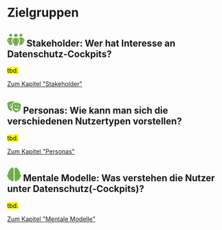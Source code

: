 # Zielgruppen

## **![](../../assets/images/team.svg) Stakeholder:** Wer hat Interesse an Datenschutz-Cockpits?

<mark>tbd.</mark>

[Zum Kapitel "Stakeholder"](<Stakeholder>)

## **![](../../assets/images/masks-theater.svg) Personas:** Wie kann man sich die verschiedenen Nutzertypen vorstellen?

<mark>tbd.</mark>

[Zum Kapitel "Personas"](<Personas>)

## **![](../../assets/images/brain.svg) Mentale Modelle:** Was verstehen die Nutzer unter Datenschutz(-Cockpits)?

<mark>tbd.</mark>

[Zum Kapitel "Mentale Modelle"](<Mentale Modelle>)